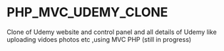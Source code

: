 # PHP_MVC_UDEMY_CLONE
Clone of Udemy website and control panel and all details of Udemy like uploading vidoes photos etc ,using MVC PHP  (still in progress)
